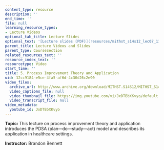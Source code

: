 ```yaml
---
content_type: resource
description: ''
end_time: ''
file: null
learning_resource_types:
- Lecture Videos
optional_tab_title: Lecture Slides
optional_text: '[Lecture slides (PDF)](resources/mithst_s14s12_lec07_1105)'
parent_title: Lecture Videos and Slides
parent_type: CourseSection
related_resources_text: ''
resource_index_text: ''
resourcetype: Video
start_time: ''
title: 5. Process Improvement Theory and Application
uid: 12cc9184-e5ce-4fa5-af6d-4c30d26c2e90
video_files:
  archive_url: http://www.archive.org/download/MITHST.S14S12/MITHST_S14S12_lec05_300k.mp4
  video_captions_file: null
  video_thumbnail_file: https://img.youtube.com/vi/JxDTBbXKvyo/default.jpg
  video_transcript_file: null
video_metadata:
  youtube_id: JxDTBbXKvyo
---
```


**Topic:** This lecture on process improvement theory and application introduces the PDSA (plan—do—study—act) model and describes its application in healthcare settings.

**Instructor:** Brandon Bennett